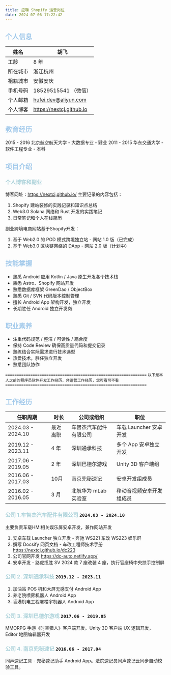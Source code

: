 ```yaml
---
title: 应聘 Shopify 运营岗位
date: 2024-07-06 17:22:42
---
```


## <font color=#A3CAEB>个人信息</font>

| 姓名   | 胡飞                       |
|------|--------------------------|
| 工龄   | 8 年                      |
| 所在城市 | 浙江杭州                     |
| 祖籍城市 | 安徽安庆                     |
| 手机号码 | 18529515541 （微信）         |
| 个人邮箱 | hufei.dev@aliyun.com     |
| 个人博客 | https://nextcj.github.io |

## <font color=#A3CAEB>教育经历</font>

2015 - 2016 北京航空航天大学 - 大数据专业 - 肄业
2011 - 2015 华东交通大学 - 软件工程专业 - 本科

## <font color=#A3CAEB>项目介绍</font>

### <font color=#AAD1D9>个人博客和副业</font>

博客网址：https://nextcj.github.io/ 主要记录的内容包括：

1. Shopify 建站装修的实践记录和知识点总结
2. Web3.0 Solana 网络和 Rust 开发的实践笔记
3. 日常笔记和个人在线简历

副业跨境电商网站基于Shopify开发：

1. 基于 Web2.0 的 POD 模式跨境独立站 - 网站 1.0 版（已完成）
2. 基于 Web3.0 区块链网络的 DApp - 网站 2.0 版（计划中）

## <font color=#A3CAEB>技能掌握</font>

- 熟悉 Android 应用 Kotlin / Java 原生开发各个技术栈
- 熟悉 Astro、Shopify 网站开发
- 熟悉数据库框架 GreenDao / ObjectBox
- 熟悉 Git / SVN 代码版本控制管理
- 擅长 Android App 架构开发，独立开发
- 长期胜任 Android 独立开发岗

## <font color=#A3CAEB>职业素养</font>

- 注重代码规范 / 整洁 / 可读性 / 耦合度
- 保持 Code Review 确保高质量代码和提交记录
- 熟练结合实际需求进行技术选型
- 热爱技术，胜任独立开发
- 熟悉团队协作

`==============================================================`
` 以下是本人之前的程序员软件开发工作经历，非运营工作经历，您可看可不看 `
`==============================================================`

## <font color=#A3CAEB>工作经历</font>

| 任职周期              | 时长   | 公司或组织         | 职位               |
|-------------------|------|---------------|------------------|
| 2024.03 - 2024.10 | 最近离职 | 车智杰汽车配件有限公司   | 车载 Launcher 安卓开发 |
| 2019.12 - 2023.11 | 4 年  | 深圳通承科技        | 多个 App 安卓独立开发    |
| 2017.06 - 2019.05 | 2 年  | 深圳巴德尔游戏       | Unity 3D 客户端组    |
| 2016.06 - 2017.03 | 10月  | 南京兜秘速记        | 安卓开发组成员          |
| 2016.02 - 2016.05 | 3 月  | 北航华为 mLab 实验室 | 移动音视频安卓开发组成员     |

### <font color=#AAD1D9>公司 1.车智杰汽车配件有限公司</font> `2024.03 - 2024.10`

主要负责车载HMI相关娱乐屏安卓开发，兼作网站开发

1. 安卓车载 Launcher 独立开发 - 奔驰 WS221 车改 WS223 娱乐屏
2. 撰写 Docsify 网页文档 - 车改工程师技术手册 https://nextcj.github.io/dc223
3. 公司官网开发 https://dc-auto.netlify.app/
4. 安卓开发 - 路虎揽胜 SV 2024 款 7 座改装 4 座，执行官座椅中央扶手控制屏

### <font color=#AAD1D9>公司 2. 深圳通承科技</font> `2019.12 - 2023.11`

1. 加油站 POS 机和大屏无感支付 Android App
2. 养老院喷雾机器人 Android App
3. 香港机电工程署楼宇机器人 Android App

### <font color=#AAD1D9>公司 3. 深圳巴德尔游戏</font> `2017.06 - 2019.05`

MMORPG 手游《时空猎人》客户端开发。Unity 3D 客户端 UX 逻辑开发，Editor 地图编辑器开发

### <font color=#AAD1D9>公司 4. 南京兜秘速记</font> `2016.06 - 2017.04`

同声速记工具 - 兜秘速记助手 Android App。法院速记员同声速记云同步自动校验工具。